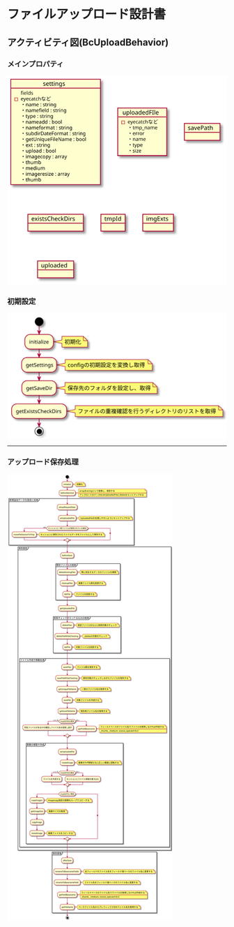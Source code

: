 # ファイルアップロード設計書

## アクティビティ図(BcUploadBehavior)

### メインプロパティ

![メインのプロパティ：BcUploadBehavior](../../svg/object/bcupload_property.svg)

### 初期設定

![初期設定：BcUploadBehavior](../../svg/activity/bc_upload_behavior/init.svg)

---

### アップロード保存処理

![アップロード時：BcUploadBehavior](../../svg/activity/bc_upload_behavior/save_upload.svg)
